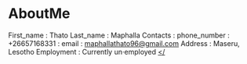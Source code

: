 # AboutMe
First_name : Thato
Last_name  : Maphalla
Contacts   : phone_number : +26657168331
           : email        : maphallathato96@gmail.com
Address    : Maseru, Lesotho
Employment : Currently un·employed
    <link href="https://unpkg.com/boxicons@2.1.4/css/boxicons.min.css" rel='stylesheet' />
                <a href="https://web.facebook.com/profile.php?id=61550781910912&sk=grid"> <i class="bx bxl-facebook"></i></a>
                <a href="https://wa.me/+26657168331" target="_blank"> <i class='bx bxl-whatsapp'></i></a>
                <a href="https://github.com/Maphalla?tab=repositories"> <i class='bx bxl-github' ></i></<a>
                   <a href="https://www.linkedin.com/in/thato-maphalla-535192292/"> <i class='bx bxl-linkedin' ></i></a>

